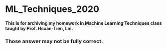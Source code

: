 # ML_Techniques_2020
#### This is for archiving my homework in Machine Learning Techniques class taught by Prof. Hsuan-Tien, Lin.
### Those answer may not be fully correct.
